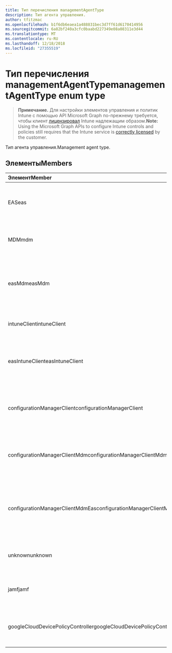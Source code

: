 ```yaml
---
title: Тип перечисления managementAgentType
description: Тип агента управления.
author: tfitzmac
ms.openlocfilehash: b1f6db6eaea1a488831bec3d7ff61d6170414956
ms.sourcegitcommit: 6a82bf240a3cfc0baabd227349e08a08311e3d44
ms.translationtype: MT
ms.contentlocale: ru-RU
ms.lasthandoff: 12/18/2018
ms.locfileid: "27355519"
---
```

# <a name="managementagenttype-enum-type"></a><span data-ttu-id="1f344-103">Тип перечисления managementAgentType</span><span class="sxs-lookup"><span data-stu-id="1f344-103">managementAgentType enum type</span></span>

> <span data-ttu-id="1f344-104">**Примечание.** Для настройки элементов управления и политик Intune с помощью API Microsoft Graph по-прежнему требуется, чтобы клиент [лицензировал](https://go.microsoft.com/fwlink/?linkid=839381) Intune надлежащим образом.</span><span class="sxs-lookup"><span data-stu-id="1f344-104">**Note:** Using the Microsoft Graph APIs to configure Intune controls and policies still requires that the Intune service is [correctly licensed](https://go.microsoft.com/fwlink/?linkid=839381) by the customer.</span></span>

<span data-ttu-id="1f344-105">Тип агента управления.</span><span class="sxs-lookup"><span data-stu-id="1f344-105">Management agent type.</span></span>
## <a name="members"></a><span data-ttu-id="1f344-106">Элементы</span><span class="sxs-lookup"><span data-stu-id="1f344-106">Members</span></span>
|<span data-ttu-id="1f344-107">Элемент</span><span class="sxs-lookup"><span data-stu-id="1f344-107">Member</span></span>|<span data-ttu-id="1f344-108">Значение</span><span class="sxs-lookup"><span data-stu-id="1f344-108">Value</span></span>|<span data-ttu-id="1f344-109">Описание</span><span class="sxs-lookup"><span data-stu-id="1f344-109">Description</span></span>|
|:---|:---|:---|
|<span data-ttu-id="1f344-110">EAS</span><span class="sxs-lookup"><span data-stu-id="1f344-110">eas</span></span>|<span data-ttu-id="1f344-111">1</span><span class="sxs-lookup"><span data-stu-id="1f344-111">1</span></span>|<span data-ttu-id="1f344-112">Устройство управляется сервером Exchange server.</span><span class="sxs-lookup"><span data-stu-id="1f344-112">The device is managed by Exchange server.</span></span>|
|<span data-ttu-id="1f344-113">MDM</span><span class="sxs-lookup"><span data-stu-id="1f344-113">mdm</span></span>|<span data-ttu-id="1f344-114">2</span><span class="sxs-lookup"><span data-stu-id="1f344-114">2</span></span>|<span data-ttu-id="1f344-115">Устройство является управляемым путем MDM. Intune</span><span class="sxs-lookup"><span data-stu-id="1f344-115">The device is managed by Intune MDM.</span></span>|
|<span data-ttu-id="1f344-116">easMdm</span><span class="sxs-lookup"><span data-stu-id="1f344-116">easMdm</span></span>|<span data-ttu-id="1f344-117">3</span><span class="sxs-lookup"><span data-stu-id="1f344-117">3</span></span>|<span data-ttu-id="1f344-118">Устройство управляется сервером Exchange server и Intune MDM.</span><span class="sxs-lookup"><span data-stu-id="1f344-118">The device is managed by both Exchange server and Intune MDM.</span></span>|
|<span data-ttu-id="1f344-119">intuneClient</span><span class="sxs-lookup"><span data-stu-id="1f344-119">intuneClient</span></span>|<span data-ttu-id="1f344-120">4</span><span class="sxs-lookup"><span data-stu-id="1f344-120">4</span></span>|<span data-ttu-id="1f344-121">Управляемые клиентами Intune.</span><span class="sxs-lookup"><span data-stu-id="1f344-121">Intune client managed.</span></span>|
|<span data-ttu-id="1f344-122">easIntuneClient</span><span class="sxs-lookup"><span data-stu-id="1f344-122">easIntuneClient</span></span>|<span data-ttu-id="1f344-123">5</span><span class="sxs-lookup"><span data-stu-id="1f344-123">5</span></span>|<span data-ttu-id="1f344-124">Устройство является EAS и Intune двойной управляемые клиентами.</span><span class="sxs-lookup"><span data-stu-id="1f344-124">The device is EAS and Intune client dual managed.</span></span>|
|<span data-ttu-id="1f344-125">configurationManagerClient</span><span class="sxs-lookup"><span data-stu-id="1f344-125">configurationManagerClient</span></span>|<span data-ttu-id="1f344-126">8</span><span class="sxs-lookup"><span data-stu-id="1f344-126">8</span></span>|<span data-ttu-id="1f344-127">Устройство является управляемым, диспетчер конфигураций.</span><span class="sxs-lookup"><span data-stu-id="1f344-127">The device is managed by Configuration Manager.</span></span>|
|<span data-ttu-id="1f344-128">configurationManagerClientMdm</span><span class="sxs-lookup"><span data-stu-id="1f344-128">configurationManagerClientMdm</span></span>|<span data-ttu-id="1f344-129">10</span><span class="sxs-lookup"><span data-stu-id="1f344-129">10</span></span>|<span data-ttu-id="1f344-130">Устройство управляется Configuration Manager и MDM.</span><span class="sxs-lookup"><span data-stu-id="1f344-130">The device is managed by Configuration Manager and MDM.</span></span>|
|<span data-ttu-id="1f344-131">configurationManagerClientMdmEas</span><span class="sxs-lookup"><span data-stu-id="1f344-131">configurationManagerClientMdmEas</span></span>|<span data-ttu-id="1f344-132">11</span><span class="sxs-lookup"><span data-stu-id="1f344-132">11</span></span>|<span data-ttu-id="1f344-133">Устройство является управляемым, диспетчер конфигураций, MDM и Eas.</span><span class="sxs-lookup"><span data-stu-id="1f344-133">The device is managed by Configuration Manager, MDM and Eas.</span></span>|
|<span data-ttu-id="1f344-134">unknown</span><span class="sxs-lookup"><span data-stu-id="1f344-134">unknown</span></span>|<span data-ttu-id="1f344-135">16</span><span class="sxs-lookup"><span data-stu-id="1f344-135">16</span></span>|<span data-ttu-id="1f344-136">Тип агента управления UNKNOWN.</span><span class="sxs-lookup"><span data-stu-id="1f344-136">Unknown management agent type.</span></span>|
|<span data-ttu-id="1f344-137">jamf</span><span class="sxs-lookup"><span data-stu-id="1f344-137">jamf</span></span>|<span data-ttu-id="1f344-138">32</span><span class="sxs-lookup"><span data-stu-id="1f344-138">32</span></span>|<span data-ttu-id="1f344-139">Атрибуты устройства полученные от Jamf.</span><span class="sxs-lookup"><span data-stu-id="1f344-139">The device attributes are fetched from Jamf.</span></span>|
|<span data-ttu-id="1f344-140">googleCloudDevicePolicyController</span><span class="sxs-lookup"><span data-stu-id="1f344-140">googleCloudDevicePolicyController</span></span>|<span data-ttu-id="1f344-141">64</span><span class="sxs-lookup"><span data-stu-id="1f344-141">64</span></span>|<span data-ttu-id="1f344-142">Устройство управляется CloudDPC компании Google.</span><span class="sxs-lookup"><span data-stu-id="1f344-142">The device is managed by Google's CloudDPC.</span></span>|



